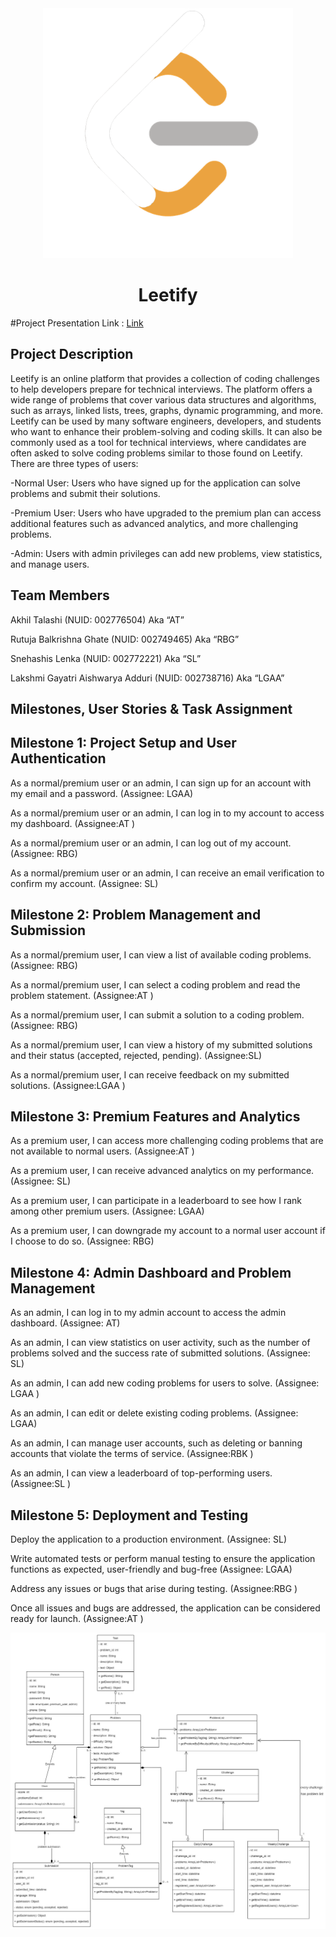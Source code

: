  <div align="center">
    <img src="/front-end/public/logo-main.png" alt="Vets Who Code" width="400px" />
 </div>
 
 <H1 align="center">Leetify</H1>


#Project Presentation Link : <a href="https://northeastern-my.sharepoint.com/:v:/g/personal/lenka_s_northeastern_edu/ERYBmhhP1MRMg9z7AS9W1cQBPXfbjBcfm2h5z5N6G6hsHA">Link</a>

## Project Description
Leetify is an online platform that provides a collection of coding challenges to help developers prepare for technical interviews. The platform offers a wide range of problems that cover various data structures and algorithms, such as arrays, linked lists, trees, graphs, dynamic programming, and more.
Leetify can be used by many software engineers, developers, and students who want to enhance their problem-solving and coding skills. It can also be commonly used as a tool for technical interviews, where candidates are often asked to solve coding problems similar to those found on Leetify.
There are three types of users:

-Normal User: Users who have signed up for the application can solve problems and submit their solutions.

-Premium User: Users who have upgraded to the premium plan can access additional features such as advanced analytics, and more challenging problems.

-Admin: Users with admin privileges can add new problems, view statistics, and manage users.

## Team Members

Akhil Talashi (NUID: 002776504) Aka “AT”

Rutuja Balkrishna Ghate (NUID: 002749465) Aka “RBG”

Snehashis Lenka (NUID: 002772221) Aka “SL”

Lakshmi Gayatri Aishwarya Adduri (NUID: 002738716) Aka “LGAA”

## Milestones, User Stories & Task Assignment

## Milestone 1: Project Setup and User Authentication

As a normal/premium user or an admin, I can sign up for an account with my email and a password. (Assignee: LGAA)

As a normal/premium user or an admin, I can log in to my account to access my dashboard. (Assignee:AT )

As a normal/premium user or an admin, I can log out of my account. (Assignee: RBG)

As a normal/premium user or an admin, I can receive an email verification to confirm my account. (Assignee: SL)

## Milestone 2: Problem Management and Submission

As a normal/premium user, I can view a list of available coding problems.  (Assignee: RBG)

As a normal/premium user, I can select a coding problem and read the problem statement.  (Assignee:AT )

As a normal/premium user, I can submit a solution to a coding problem.  (Assignee: RBG)

As a normal/premium user, I can view a history of my submitted solutions and their status (accepted, rejected, pending).  (Assignee:SL)

As a normal/premium user, I can receive feedback on my submitted solutions.  (Assignee:LGAA )

## Milestone 3: Premium Features and Analytics

As a premium user, I can access more challenging coding problems that are not available to normal users.  (Assignee:AT )

As a premium user, I can receive advanced analytics on my performance.  (Assignee: SL)

As a premium user, I can participate in a leaderboard to see how I rank among other premium users.  (Assignee: LGAA)

As a premium user, I can downgrade my account to a normal user account if I choose to do so.  (Assignee: RBG)

## Milestone 4: Admin Dashboard and Problem Management

As an admin, I can log in to my admin account to access the admin dashboard.  (Assignee: AT)

As an admin, I can view statistics on user activity, such as the number of problems solved and the success rate of submitted solutions.  (Assignee: SL)

As an admin, I can add new coding problems for users to solve.  (Assignee: LGAA )

As an admin, I can edit or delete existing coding problems.  (Assignee: LGAA)

As an admin, I can manage user accounts, such as deleting or banning accounts that violate the terms of service.  (Assignee:RBK )

As an admin, I can view a leaderboard of top-performing users.  (Assignee:SL )

## Milestone 5: Deployment and Testing

Deploy the application to a production environment.  (Assignee: SL)

Write automated tests or perform manual testing to ensure the application functions as expected, user-friendly and bug-free  (Assignee: LGAA)

Address any issues or bugs that arise during testing.  (Assignee:RBG )


Once all issues and bugs are addressed, the application can be considered ready for launch.  (Assignee:AT )

![model](modelDiag.jpeg)







